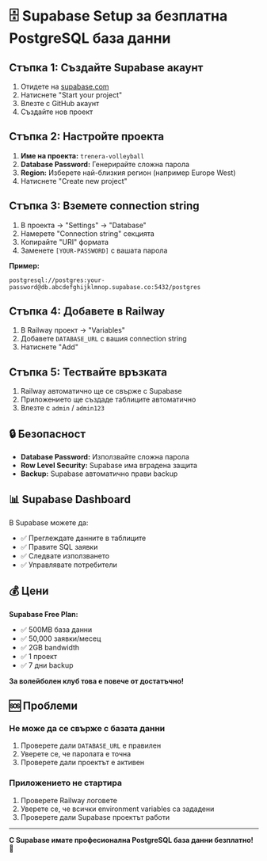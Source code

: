 # 🗄️ Supabase Setup за безплатна PostgreSQL база данни

## Стъпка 1: Създайте Supabase акаунт

1. Отидете на [supabase.com](https://supabase.com)
2. Натиснете "Start your project"
3. Влезте с GitHub акаунт
4. Създайте нов проект

## Стъпка 2: Настройте проекта

1. **Име на проекта:** `trenera-volleyball`
2. **Database Password:** Генерирайте сложна парола
3. **Region:** Изберете най-близкия регион (например Europe West)
4. Натиснете "Create new project"

## Стъпка 3: Вземете connection string

1. В проекта → "Settings" → "Database"
2. Намерете "Connection string" секцията
3. Копирайте "URI" формата
4. Заменете `[YOUR-PASSWORD]` с вашата парола

**Пример:**
```
postgresql://postgres:your-password@db.abcdefghijklmnop.supabase.co:5432/postgres
```

## Стъпка 4: Добавете в Railway

1. В Railway проект → "Variables"
2. Добавете `DATABASE_URL` с вашия connection string
3. Натиснете "Add"

## Стъпка 5: Тествайте връзката

1. Railway автоматично ще се свърже с Supabase
2. Приложението ще създаде таблиците автоматично
3. Влезте с `admin` / `admin123`

## 🔒 Безопасност

- **Database Password:** Използвайте сложна парола
- **Row Level Security:** Supabase има вградена защита
- **Backup:** Supabase автоматично прави backup

## 📊 Supabase Dashboard

В Supabase можете да:
- ✅ Преглеждате данните в таблиците
- ✅ Правите SQL заявки
- ✅ Следвате използването
- ✅ Управлявате потребители

## 💰 Цени

**Supabase Free Plan:**
- ✅ 500MB база данни
- ✅ 50,000 заявки/месец
- ✅ 2GB bandwidth
- ✅ 1 проект
- ✅ 7 дни backup

**За волейболен клуб това е повече от достатъчно!**

## 🆘 Проблеми

### Не може да се свърже с базата данни
1. Проверете дали `DATABASE_URL` е правилен
2. Уверете се, че паролата е точна
3. Проверете дали проектът е активен

### Приложението не стартира
1. Проверете Railway логовете
2. Уверете се, че всички environment variables са зададени
3. Проверете дали Supabase проектът работи

---

**С Supabase имате професионална PostgreSQL база данни безплатно! 🎉**
